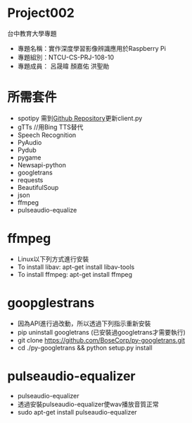 # Project002
台中教育大學專題
- 專題名稱：實作深度學習影像辨識應用於Raspberry Pi
- 專題組別：NTCU-CS-PRJ-108-10
- 專題成員： 呂晟暐 顏嘉佑 洪聖勛

# 所需套件
- spotipy 需到[Github Repository](https://github.com/plamere/spotipy)更新client.py
- gTTs //用Bing TTS替代
- Speech Recognition
- PyAudio
- Pydub
- pygame
- Newsapi-python
- googletrans
- requests
- BeautifulSoup
- json
- ffmpeg 
- pulseaudio-equalize

# ffmpeg
- Linux以下列方式進行安裝
- To install libav:        apt-get install libav-tools 
- To install ffmpeg:       apt-get install ffmpeg
# goopglestrans
- 因為API進行過改動，所以透過下列指示重新安裝
- pip uninstall googletrans (已安裝過googletrans才需要執行)
- git clone https://github.com/BoseCorp/py-googletrans.git
- cd ./py-googletrans && python setup.py install
# pulseaudio-equalizer
- pulseaudio-equalizer
- 透過安裝pulseaudio-equalizer使wav播放音質正常
- sudo apt-get install pulseaudio-equalizer
